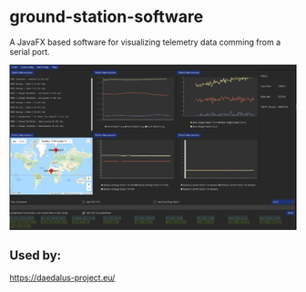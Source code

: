# ground-station-software

A JavaFX based software for visualizing telemetry data comming from a serial port. 

![picture](https://github.com/Cthaeeh/ground-station-software/blob/master/pics/in_action.png)

## Used by:
https://daedalus-project.eu/
